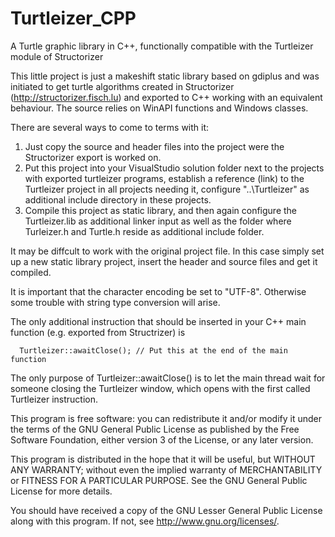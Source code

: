 # Turtleizer_CPP
A Turtle graphic library in C++, functionally compatible with the Turtleizer module of Structorizer

This little project is just a makeshift static library based on gdiplus and was initiated to get turtle algorithms created in Structorizer (http://structorizer.fisch.lu) and exported to C++ working with an equivalent behaviour. The source relies on WinAPI functions and Windows classes.

There are several ways to come to terms with it:
1. Just copy the source and header files into the project were the Structorizer export is worked on.
2. Put this project into your VisualStudio solution folder next to the projects with exported turtleizer programs, establish a reference (link) to the Turtleizer project in all projects needing it, configure "..\Turtleizer" as additional include directory in these projects.
3. Compile this project as static library, and then again configure the Turtleizer.lib as additional linker input as well as the folder where Turleizer.h and Turtle.h reside as additional include folder.

It may be diffcult to work with the original project file. In this case simply set up a new static library project, insert the header and source files and get it compiled.

It is important that the character encoding be set to "UTF-8". Otherwise some trouble with string type conversion will arise.

The only additional instruction that should be inserted in your C++ main function (e.g. exported from Structrizer) is
```
  Turtleizer::awaitClose(); // Put this at the end of the main function
```

The only purpose of Turtleizer::awaitClose() is to let the main thread wait for someone closing the Turtleizer window, which opens with the first called Turtleizer instruction.

This program is free software: you can redistribute it and/or modify it under the terms of the GNU General Public License as published by the Free Software Foundation, either version 3 of the License, or any later version.

This program is distributed in the hope that it will be useful, but WITHOUT ANY WARRANTY; without even the implied warranty of MERCHANTABILITY or FITNESS FOR A PARTICULAR PURPOSE. See the GNU General Public License for more details.

You should have received a copy of the GNU Lesser General Public License along with this program. If not, see <http://www.gnu.org/licenses/>.
